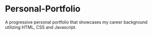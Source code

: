 # Personal-Portfolio
A progressive personal portfolio that showcases my career background utilizing HTML, CSS and Javascript.

